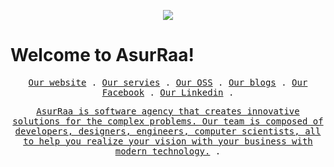<p align="center">
    <div align="center">
  <img src="https://assets.website-files.com/5e51b3b0337309d672efd94c/5e51cc5933d368febc351897_footer-img.svg">
</div>
<h1>Welcome to AsurRaa!</h1>
<p align="center">
  <samp>
    <a href="https://asurraa.com">Our website</a> .
    <a href="https://asurraa.com/services">Our servies</a> .
    <a href="https://asurraa.dev">Our OSS</a> .
    <a href="https://asurraa.com/blogs">Our blogs</a> .
    <a href="https://facebook.com/asurraa">Our Facebook</a> .
    <a href="https://www.linkedin.com/company/asurraa">Our Linkedin</a> .
  </samp>
</p>
<p>

</p>
<p align="center">
  <samp>
    <a href="https://asurraa.com">AsurRaa is software agency that creates innovative solutions for the complex problems. Our team is composed of developers, designers, engineers, computer scientists, all to help you realize your vision with your business with modern technology.</a> .
  </samp>
</p>
</p>
